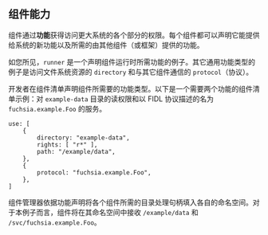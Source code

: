 <!-- ## Component capabilities -->
## 组件能力

<!-- Components obtain privileges to access various parts of the wider system
through **capabilities**. Each component can declare new capabilities that
they offer to the system and capabilities provided by other components
(or the framework) that they require to function. -->
组件通过**功能**获得访问更大系统的各个部分的权限。每个组件都可以声明它能提供给系统的新功能以及所需的由其他组件（或框架）提供的功能。

<!-- As you just saw, `runner` is an example of a capability declaring the runtime
used by the component. Other examples of common capability types are
`directory` to access filesystem resources and `protocol` for communicating
with other components. -->
如您所见，`runner` 是一个声明组件运行时所需功能的例子。其它通用功能类型的例子是访问文件系统资源的 `directory` 和与其它组件通信的 `protocol`（协议）。

<!-- Developers declare the capability types required by the component using the
component manifest. Below is an example of a component manifest requesting
two capabilities: read access to an `example-data` directory and a service
described by the `fuchsia.example.Foo` FIDL protocol. -->
开发者在组件清单声明组件所需要的功能类型。以下是一个需要两个功能的组件清单示例：对 `example-data` 目录的读权限和以 FIDL 协议描述的名为 `fuchsia.example.Foo` 的服务。

```json5
use: [
    {
        directory: "example-data",
        rights: [ "r*" ],
        path: "/example/data",
    },
    {
        protocol: "fuchsia.example.Foo",
    },
]
```

<!-- Component manager uses the capability declarations to populate each component's
namespace with the necessary directory handles. For this example, the component
would receive `/example/data` and `/svc/fuchsia.example.Foo` in their namespace. -->
组件管理器依据功能声明将各个组件所需的目录处理句柄填入各自的命名空间。对于本例子而言，组件将在其命名空间中接收 `/example/data` 和 `/svc/fuchsia.example.Foo`。
